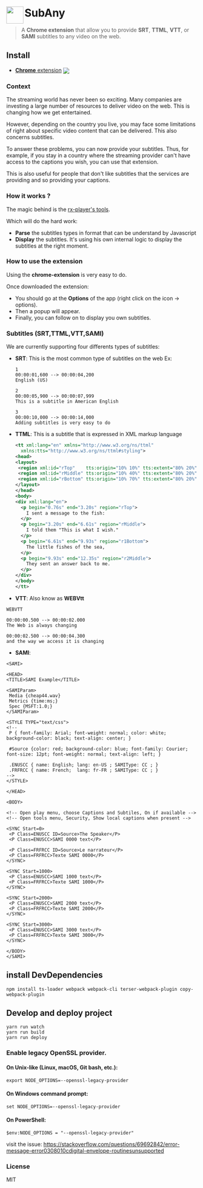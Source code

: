 # <img src="src/medias/icon.png" width="45" height="45" align="left"> SubAny

> A **Chrome extension** that allow you to provide **SRT**, **TTML**, **VTT**, or **SAMI** subtitles to any video on the web.

## Install

- [**Chrome** extension](https://chrome.google.com/webstore/detail/subany-web/japfodgakhloekokcjbapdodojbhnnkc) [<img valign="middle" src="https://img.shields.io/chrome-web-store/v/japfodgakhloekokcjbapdodojbhnnkc.svg?label=%20">](https://chrome.google.com/webstore/detail/subany-web/japfodgakhloekokcjbapdodojbhnnkc)

### Context

The streaming world has never been so exciting. Many companies are investing a large number of resources to deliver video on the web. This is changing how we get entertained.

However, depending on the country you live, you may face some limitations of right about specific video content that can be delivered. This also concerns subtitles.

To answer these problems, you can now provide your subtitles.
Thus, for example, if you stay in a country where the streaming provider can't have access to the captions you wish, you can use that extension.

This is also useful for people that don't like subtitles that the services are providing and so providing your captions.

### How it works ?

The magic behind is the [rx-player's tools](https://github.com/canalplus/rx-player).

Which will do the hard work:

- **Parse** the subtitles types in format that can be understand by Javascript
- **Display** the subtitles. It's using his own internal logic to display the subtitles at the right moment.

### How to use the extension

Using the **chrome-extension** is very easy to do.

Once downloaded the extension:

- You should go at the **Options** of the app (right click on the icon -> options).
- Then a popup will appear.
- Finally, you can follow on to display you own subtitles.

### Subtitles (SRT,TTML,VTT,SAMI)

We are currently supporting four differents types of subtitles:

- **SRT**:
  This is the most common type of subtitles on the web
  Ex:

  ```
  1
  00:00:01,600 --> 00:00:04,200
  English (US)

  2
  00:00:05,900 --> 00:00:07,999
  This is a subtitle in American English

  3
  00:00:10,000 --> 00:00:14,000
  Adding subtitles is very easy to do
  ```

- **TTML**:
  This is a subtitle that is expressed in XML markup language

  ```xml
  <tt xml:lang="en" xmlns="http://www.w3.org/ns/ttml"
    xmlns:tts="http://www.w3.org/ns/ttml#styling">
  <head>
  <layout>
   <region xml:id="rTop"    tts:origin="10% 10%" tts:extent="80% 20%"/>
   <region xml:id="rMiddle" tts:origin="10% 40%" tts:extent="80% 20%"/>
   <region xml:id="rBottom" tts:origin="10% 70%" tts:extent="80% 20%"/>
  </layout>
  </head>
  <body>
  <div xml:lang="en">
    <p begin="0.76s" end="3.20s" region="rTop">
      I sent a message to the fish:
    </p>
    <p begin="3.20s" end="6.61s" region="rMiddle">
      I told them "This is what I wish."
    </p>
    <p begin="6.61s" end="9.93s" region="r1Bottom">
      The little fishes of the sea,
    </p>
    <p begin="9.93s" end="12.35s" region="r2Middle">
      They sent an answer back to me.
    </p>
  </div>
  </body>
  </tt>
  ```

- **VTT**:
  Also know as **WEBVtt**

```
WEBVTT

00:00:00.500 --> 00:00:02.000
The Web is always changing

00:00:02.500 --> 00:00:04.300
and the way we access it is changing
```

- **SAMI**:

```
<SAMI>

<HEAD>
<TITLE>SAMI Example</TITLE>

<SAMIParam>
 Media {cheap44.wav}
 Metrics {time:ms;}
 Spec {MSFT:1.0;}
</SAMIParam>

<STYLE TYPE="text/css">
<!--
 P { font-family: Arial; font-weight: normal; color: white; background-color: black; text-align: center; }

 #Source {color: red; background-color: blue; font-family: Courier; font-size: 12pt; font-weight: normal; text-align: left; }

 .ENUSCC { name: English; lang: en-US ; SAMIType: CC ; }
 .FRFRCC { name: French;  lang: fr-FR ; SAMIType: CC ; }
-->
</STYLE>

</HEAD>

<BODY>

<!-- Open play menu, choose Captions and Subtiles, On if available -->
<!-- Open tools menu, Security, Show local captions when present -->

<SYNC Start=0>
 <P Class=ENUSCC ID=Source>The Speaker</P>
 <P Class=ENUSCC>SAMI 0000 text</P>

 <P Class=FRFRCC ID=Source>Le narrateur</P>
 <P Class=FRFRCC>Texte SAMI 0000</P>
</SYNC>

<SYNC Start=1000>
 <P Class=ENUSCC>SAMI 1000 text</P>
 <P Class=FRFRCC>Texte SAMI 1000</P>
</SYNC>

<SYNC Start=2000>
 <P Class=ENUSCC>SAMI 2000 text</P>
 <P Class=FRFRCC>Texte SAMI 2000</P>
</SYNC>

<SYNC Start=3000>
 <P Class=ENUSCC>SAMI 3000 text</P>
 <P Class=FRFRCC>Texte SAMI 3000</P>
</SYNC>

</BODY>
</SAMI>
```
## install DevDependencies
```
npm install ts-loader webpack webpack-cli terser-webpack-plugin copy-webpack-plugin
```

## Develop and deploy project
```
yarn run watch
yarn run build
yarn run deploy
```

### Enable legacy OpenSSL provider.

#### On Unix-like (Linux, macOS, Git bash, etc.):
```
export NODE_OPTIONS=--openssl-legacy-provider
```

#### On Windows command prompt:
```
set NODE_OPTIONS=--openssl-legacy-provider
```

#### On PowerShell:
```
$env:NODE_OPTIONS = "--openssl-legacy-provider"
```

visit the issue: https://stackoverflow.com/questions/69692842/error-message-error0308010cdigital-envelope-routinesunsupported
### License

MIT
